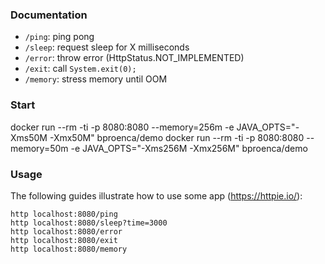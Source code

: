 ### Documentation

- `/ping`: ping pong
- `/sleep`: request sleep for X milliseconds
- `/error`: throw error (HttpStatus.NOT_IMPLEMENTED)
- `/exit`: call `System.exit(0);`
- `/memory`: stress memory until OOM

### Start

docker run --rm -ti -p 8080:8080 --memory=256m -e JAVA_OPTS="-Xms50M -Xmx50M" bproenca/demo
docker run --rm -ti -p 8080:8080 --memory=50m -e JAVA_OPTS="-Xms256M -Xmx256M" bproenca/demo

### Usage

The following guides illustrate how to use some app (https://httpie.io/):

```
http localhost:8080/ping
http localhost:8080/sleep?time=3000
http localhost:8080/error
http localhost:8080/exit
http localhost:8080/memory
```